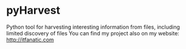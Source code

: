 # pyHarvest
Python tool for harvesting interesting information from files, including limited discovery of files
You can find my project also on my website: http://itfanatic.com
